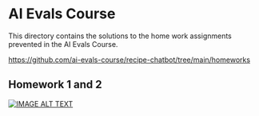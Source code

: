 # AI Evals Course

This directory contains the solutions to the home work assignments prevented in the AI Evals Course.

https://github.com/ai-evals-course/recipe-chatbot/tree/main/homeworks

## Homework 1 and 2

[![IMAGE ALT TEXT](http://img.youtube.com/vi/3d3k1h5eNw8/0.jpg)](http://www.youtube.com/watch?v=3d3k1h5eNw8 "HW 1 & 2 for AI Evals")
